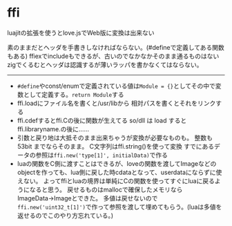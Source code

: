 # ffi

luajitの拡張を使うとlove.jsでWeb版に変換は出来ない

素のままだとヘッダを手書きしなければならない。(#defineで定義してある関数もある)
ffiexでincludeもできるが、古いのでなかなかそのまま通るものはない
zigでくるむとヘッダは認識するが薄いラッパを書かなくてはならない。

---

- `#define`やconst/enumで定義されている値は`Module = {}`としてその中で変数として定義する。`return Module`する
- ffi.loadにファイル名を書くと/usr/libから
  相対パスを書くとそれをリンクする
- ffi.cdefするとffi.Cの後に関数が生えてる
  so/dll は load すると ffi.libraryname.の後に……
- 引数と戻り地は大抵そのまま出来ちゃうが変換が必要なものも。
  整数も 53bit までならそのまま。
  C文字列はffi.string()を使って変換
  すでにあるデータの参照は`ffi.new('type[1]', initialData)`で作る
- luaの関数をC側に渡すことはできるが、loveの関数を渡してImageなどのobjectを作っても、lua側に戻した時cdataとなって、userdataにならずに使えない。
  よってffiとluaの境界は単純にCの関数を使ってすぐにluaに戻るようになると思う。
  戻せるものはmallocで確保したメモリならImageData→Imageとできた。
  多値は戻せないので`ffi.new('uint32_t[1]')`で作って参照を渡して埋めてもらう。(luaは多値を返せるのでこのやり方忘れている。)
